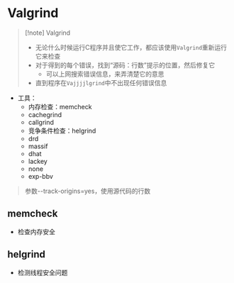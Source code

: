 # Valgrind
> [!note] Valgrind
> - 无论什么时候运行C程序并且使它工作，都应该使用`Valgrind`重新运行它来检查
> - 对于得到的每个错误，找到“源码：行数”提示的位置，然后修复它
> 	- 可以上网搜索错误信息，来弄清楚它的意思
> - 直到程序在`Vajjjjlgrind`中不出现任何错误信息
- 工具：
	- 内存检查：memcheck
	- cachegrind
	- callgrind
	- 竞争条件检查：helgrind
	- drd
	- massif
	- dhat
	- lackey
	- none
	- exp-bbv
> 参数--track-origins=yes，使用源代码的行数
## memcheck
- 检查内存安全
## helgrind
- 检测线程安全问题